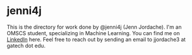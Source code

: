 # jenni4j

This is the directory for work done by @jenni4j (Jenn Jordache).
I'm an OMSCS student, specializing in Machine Learning.
You can find me on [LinkedIn](https://www.linkedin.com/in/jenniferjordache/) here.
Feel free to reach out by sending an email to jjordache3 at gatech dot edu.